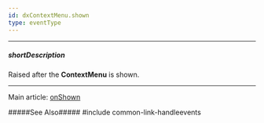 ```yaml
---
id: dxContextMenu.shown
type: eventType
---
```

---
##### shortDescription
Raised after the **ContextMenu** is shown.

---
Main article: [onShown](/api-reference/10%20UI%20Widgets/dxContextMenu/1%20Configuration/onShown.md '/Documentation/ApiReference/UI_Components/dxContextMenu/Configuration/#onShown')

#####See Also#####
#include common-link-handleevents